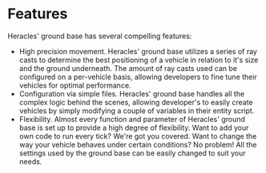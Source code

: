 # Features

Heracles' ground base has several compelling features:

* High precision movement. Heracles' ground base utilizes a series of ray casts to determine the best positioning of a vehicle in relation to it's size and the ground underneath. The amount of ray casts used can be configured on a per-vehicle basis, allowing developers to fine tune their vehicles for optimal performance.
* Configuration via simple files. Heracles' ground base handles all the complex logic behind the scenes, allowing developer's to easily create vehicles by simply modifying a couple of variables in their entity script.
* Flexibility. Almost every function and parameter of Heracles' ground base is set up to provide a high degree of flexibility. Want to add your own code to run every tick? We're got you covered. Want to change the way your vehicle behaves under certain conditions? No problem! All the settings used by the ground base can be easily changed to suit your needs. 